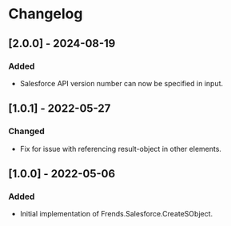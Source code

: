 # Changelog

## [2.0.0] - 2024-08-19
### Added
- Salesforce API version number can now be specified in input.

## [1.0.1] - 2022-05-27
### Changed
- Fix for issue with referencing result-object in other elements.

## [1.0.0] - 2022-05-06
### Added
- Initial implementation of Frends.Salesforce.CreateSObject.
